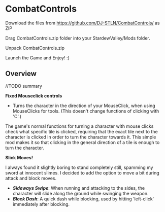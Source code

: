 # CombatControls
Download the files from https://github.com/DJ-STLN/CombatControls/ as ZIP

Drag CombatControls.zip folder into your StardewValley/Mods folder.

Unpack CombatControls.zip

Launch the Game and Enjoy! :)

## Overview

//TODO summary

**Fixed Mouseclick controls**

 - Turns the character in the direction of your MouseClick, when using MouseClicks for tools.
 (This doesn't change functions of clicking with 'C'.)
 
The game's normal functions for turning a character with mouse clicks check what specific tile is clicked,
requiring that the exact tile next to the character is clicked in order to turn the character towards it.
This simple mod makes it so that clicking in the general direction of a tile is enough to turn the character.

**Slick Moves!**

I always found it slightly boring to stand completely still, spamming my sword at innocent slimes.
I decided to add the option to move a bit during attack and block moves.

  - ***Sideways Swipe***: When running and attacking to the sides, the character will slide along the ground while swinging the weapon.
  - ***Block Dash***: A quick dash while blocking, used by hitting 'left-click' immediately after blocking.
 
